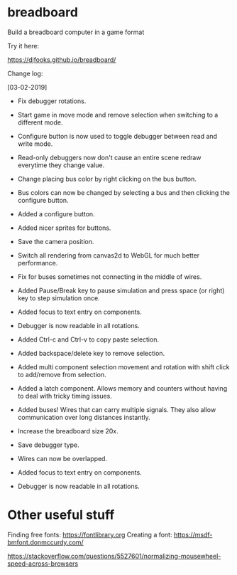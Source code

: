 # breadboard
Build a breadboard computer in a game format

Try it here:

https://djfooks.github.io/breadboard/

Change log:

[03-02-2019]
- Fix debugger rotations.
- Start game in move mode and remove selection when switching to a different mode.
- Configure button is now used to toggle debugger between read and write mode.
- Read-only debuggers now don't cause an entire scene redraw everytime they change value.
- Change placing bus color by right clicking on the bus button.
- Bus colors can now be changed by selecting a bus and then clicking the configure button.
- Added a configure button.
- Added nicer sprites for buttons.

- Save the camera position.
- Switch all rendering from canvas2d to WebGL for much better performance.
- Fix for buses sometimes not connecting in the middle of wires.
- Added Pause/Break key to pause simulation and press space (or right) key to step simulation once.
- Added focus to text entry on components.
- Debugger is now readable in all rotations.
- Added Ctrl-c and Ctrl-v to copy paste selection.
- Added backspace/delete key to remove selection.
- Added multi component selection movement and rotation with shift click to add/remove from selection.
- Added a latch component. Allows memory and counters without having to deal with tricky timing issues.
- Added buses! Wires that can carry multiple signals. They also allow communication over long distances instantly.
- Increase the breadboard size 20x.
- Save debugger type.
- Wires can now be overlapped.
- Added focus to text entry on components.
- Debugger is now readable in all rotations.



Other useful stuff
==================

Finding free fonts: https://fontlibrary.org
Creating a font: https://msdf-bmfont.donmccurdy.com/

https://stackoverflow.com/questions/5527601/normalizing-mousewheel-speed-across-browsers
